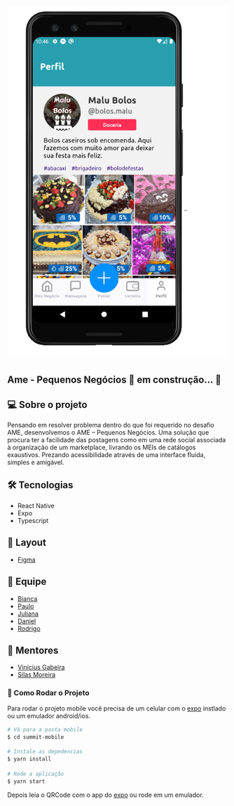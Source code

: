 <h1 align ="center">
    <img src="src/assets/app.png" alt="Imagem do Site" title="#Ame - Pequenos Negócios"></img>
</h1>

## Ame - Pequenos Negócios 🚀 em construção... 🚧

## 💻 Sobre o projeto

Pensando em resolver problema dentro do que foi requerido no desafio AME, desenvolvemos o AME – Pequenos
Negócios. Uma solução que procura ter a facilidade das postagens como em uma rede social associada à organização de
um marketplace, livrando os MEIs de catálogos exaustivos. Prezando acessibilidade através de uma interface fluida,
simples e amigável.

## 🛠 Tecnologias

- React Native
- Expo
- Typescript

## 🎨 Layout
- [Figma](https://www.figma.com/file/kxMeQl6AXbNQHNw55Oz1L1/Ame---pequenos-neg%C3%B3cios?node-id=0%3A1)

## 🤖 Equipe
- [Bianca](https://github.com/bkkater)
- [Paulo](https://www.linkedin.com/in/paulodocarmo/)
- [Juliana](https://www.linkedin.com/in/juliana-talita-b683581b2/)
- [Daniel](https://www.linkedin.com/in/daniel-mattos-passy-671b8a69/)
- [Rodrigo](https://www.linkedin.com/in/rodrigo-de-ara%C3%BAjo-tem%C3%B3teo-42020317/)

## 📏 Mentores
- [Vinícius Gabeira](https://www.linkedin.com/in/viniciuscola/)
- [Silas Moreira](https://www.linkedin.com/in/silasmoreira/)

### 📱 Como Rodar o Projeto
Para rodar o projeto mobile você precisa de um celular com o [expo](https://play.google.com/store/apps/details?id=host.exp.exponent) instlado ou um emulador android/ios.

```bash
# Vá para a pasta mobile
$ cd summit-mobile

# Instale as depedencias
$ yarn install

# Rode a aplicação
$ yarn start
```
Depois leia o QRCode com o app do [expo](https://play.google.com/store/apps/details?id=host.exp.exponent) ou rode em um emulador.





